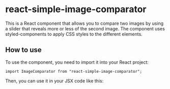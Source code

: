 # react-simple-image-comparator
<p>This is a React component that allows you to compare two images by using a slider that reveals more or less of the second image. The component uses styled-components to apply CSS styles to the different elements.</p>
<h2>How to use</h2>
<p>To use the component, you need to import it into your React project:</p>
<code>import ImageComparator from "react-simple-image-comparator";</code>
<p>Then, you can use it in your JSX code like this:</p>
